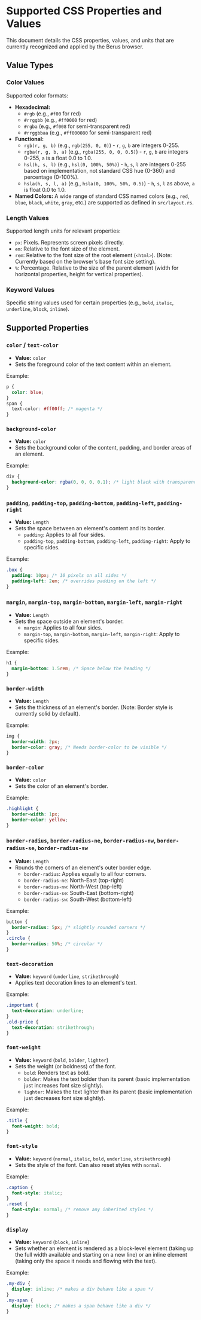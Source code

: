 # Supported CSS Properties and Values

This document details the CSS properties, values, and units that are currently recognized and applied by the Berus browser.

## Value Types

### Color Values

Supported color formats:
- **Hexadecimal:**
  - `#rgb` (e.g., `#f00` for red)
  - `#rrggbb` (e.g., `#ff0000` for red)
  - `#rgba` (e.g., `#f008` for semi-transparent red)
  - `#rrggbbaa` (e.g., `#ff000080` for semi-transparent red)
- **Functional:**
  - `rgb(r, g, b)` (e.g., `rgb(255, 0, 0)`) - `r`, `g`, `b` are integers 0-255.
  - `rgba(r, g, b, a)` (e.g., `rgba(255, 0, 0, 0.5)`) - `r`, `g`, `b` are integers 0-255, `a` is a float 0.0 to 1.0.
  - `hsl(h, s, l)` (e.g., `hsl(0, 100%, 50%)`) - `h`, `s`, `l` are integers 0-255 based on implementation, not standard CSS hue (0-360) and percentage (0-100%).
  - `hsla(h, s, l, a)` (e.g., `hsla(0, 100%, 50%, 0.5)`) - `h`, `s`, `l` as above, `a` is float 0.0 to 1.0.
- **Named Colors:** A wide range of standard CSS named colors (e.g., `red`, `blue`, `black`, `white`, `gray`, etc.) are supported as defined in `src/layout.rs`.

### Length Values

Supported length units for relevant properties:
- `px`: Pixels. Represents screen pixels directly.
- `em`: Relative to the font size of the element.
- `rem`: Relative to the font size of the root element (`<html>`). (Note: Currently based on the browser's base font size setting).
- `%`: Percentage. Relative to the size of the parent element (width for horizontal properties, height for vertical properties).

### Keyword Values

Specific string values used for certain properties (e.g., `bold`, `italic`, `underline`, `block`, `inline`).

## Supported Properties

### `color` / `text-color`

- **Value:** `color`
- Sets the foreground color of the text content within an element.

Example:
```css
p {
  color: blue;
}
span {
  text-color: #ff00ff; /* magenta */
}
```

### `background-color`

- **Value:** `color`
- Sets the background color of the content, padding, and border areas of an element.

Example:
```css
div {
  background-color: rgba(0, 0, 0, 0.1); /* light black with transparency */
}
```

### `padding`, `padding-top`, `padding-bottom`, `padding-left`, `padding-right`

- **Value:** `Length`
- Sets the space between an element's content and its border.
  - `padding`: Applies to all four sides.
  - `padding-top`, `padding-bottom`, `padding-left`, `padding-right`: Apply to specific sides.

Example:
```css
.box {
  padding: 10px; /* 10 pixels on all sides */
  padding-left: 2em; /* overrides padding on the left */
}
```

### `margin`, `margin-top`, `margin-bottom`, `margin-left`, `margin-right`

- **Value:** `Length`
- Sets the space outside an element's border.
  - `margin`: Applies to all four sides.
  - `margin-top`, `margin-bottom`, `margin-left`, `margin-right`: Apply to specific sides.

Example:
```css
h1 {
  margin-bottom: 1.5rem; /* Space below the heading */
}
```

### `border-width`

- **Value:** `Length`
- Sets the thickness of an element's border. (Note: Border style is currently solid by default).

Example:
```css
img {
  border-width: 2px;
  border-color: gray; /* Needs border-color to be visible */
}
```

### `border-color`

- **Value:** `color`
- Sets the color of an element's border.

Example:
```css
.highlight {
  border-width: 1px;
  border-color: yellow;
}
```

### `border-radius`, `border-radius-ne`, `border-radius-nw`, `border-radius-se`, `border-radius-sw`

- **Value:** `Length`
- Rounds the corners of an element's outer border edge.
  - `border-radius`: Applies equally to all four corners.
  - `border-radius-ne`: North-East (top-right)
  - `border-radius-nw`: North-West (top-left)
  - `border-radius-se`: South-East (bottom-right)
  - `border-radius-sw`: South-West (bottom-left)

Example:
```css
button {
  border-radius: 5px; /* slightly rounded corners */
}
.circle {
  border-radius: 50%; /* circular */
}
```

### `text-decoration`

- **Value:** `keyword` (`underline`, `strikethrough`)
- Applies text decoration lines to an element's text.

Example:
```css
.important {
  text-decoration: underline;
}
.old-price {
  text-decoration: strikethrough;
}
```

### `font-weight`

- **Value:** `keyword` (`bold`, `bolder`, `lighter`)
- Sets the weight (or boldness) of the font.
  - `bold`: Renders text as bold.
  - `bolder`: Makes the text bolder than its parent (basic implementation just increases font size slightly).
  - `lighter`: Makes the text lighter than its parent (basic implementation just decreases font size slightly).

Example:
```css
.title {
  font-weight: bold;
}
```

### `font-style`

- **Value:** `keyword` (`normal`, `italic`, `bold`, `underline`, `strikethrough`)
- Sets the style of the font. Can also reset styles with `normal`.

Example:
```css
.caption {
  font-style: italic;
}
.reset {
  font-style: normal; /* remove any inherited styles */
}
```

### `display`

- **Value:** `keyword` (`block`, `inline`)
- Sets whether an element is rendered as a block-level element (taking up the full width available and starting on a new line) or an inline element (taking only the space it needs and flowing with the text).

Example:
```css
.my-div {
  display: inline; /* makes a div behave like a span */
}
.my-span {
  display: block; /* makes a span behave like a div */
}
```